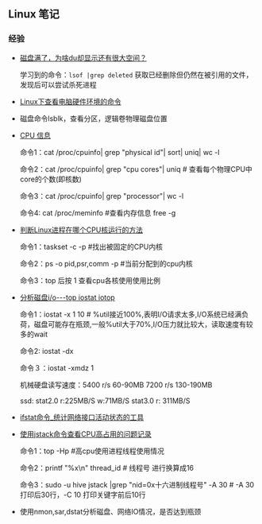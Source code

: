 
## Linux 笔记

### 经验
- [磁盘满了，为啥du却显示还有很大空间？](https://mp.weixin.qq.com/s?__biz=MjM5ODYxMDA5OQ==&mid=2651961840&idx=1&sn=d3f2600d0c01b926285c244e54be55f0&chksm=bd2d0c2c8a5a853a3bb8465a75878c9c3e25705fd8e1b9a33f60ca621b1bdb012a9609b6f5a)

  学习到的命令：`lsof |grep deleted` 获取已经删除但仍然在被引用的文件，发现后可以尝试杀死进程

- [Linux下查看电脑硬件环境的命令](https://blog.csdn.net/wjlwangluo/article/details/77511692)

- 磁盘命令lsblk，查看分区，逻辑卷物理磁盘位置

- [CPU 信息](https://www.cnblogs.com/charlesblc/p/8309563.html)

  命令1：cat /proc/cpuinfo| grep "physical id"| sort| uniq| wc -l

  命令2：cat /proc/cpuinfo| grep "cpu cores"| uniq # 查看每个物理CPU中core的个数(即核数)

  命令3：cat /proc/cpuinfo| grep "processor"| wc -l

  命令4: cat /proc/meminfo #查看内存信息 free -g

- [判断Linux进程在哪个CPU核运行的方法](https://blog.csdn.net/ibless/article/details/82431101)

  命令1：taskset -c -p <pid>  #找出被固定的CPU内核
 
  命令2：ps -o pid,psr,comm -p <pid>   #当前分配到的cpu内核

  命令3：top 后按 1 查看cpu各核使用使用比例 

- [分析磁盘i/o---top iostat iotop](https://blog.csdn.net/mao_xiaoxi/article/details/88392955)

  命令1：iostat -x 1 10  # %util接近100%,表明I/O请求太多,I/O系统已经满负荷，磁盘可能存在瓶颈,一般%util大于70%,I/O压力就比较大，读取速度有较多的wait

  命令2: iostat -dx

  命令３：iostat -xmdz 1

  机械硬盘读写速度：5400 r/s 60-90MB 7200 r/s 130-190MB

  ssd: stat2.0 r:225MB/S  w:71MB/S stat3.0 r: 311MB/S

- [ifstat命令_统计网络接口活动状态的工具](https://www.cnblogs.com/friday0502/p/9450562.html)
  

- [使用jstack命令查看CPU高占用的问题记录](https://www.cnblogs.com/xujanus/p/11275413.html)

  命令1：top -Hp <pid>  #高cpu使用进程线程使用情况
  
  命令2：printf "%x\n" thread_id  # 线程号 进行换算成16
  
  命令3：sudo -u hive jstack <pid> |grep "nid=0x十六进制线程号" -A 30  # -A 30 打印后30行，-C 10 打印关键字前后10行

- 使用nmon,sar,dstat分析磁盘、网络IO情况，是否达到瓶颈

